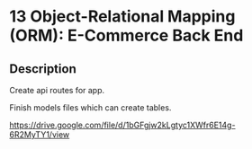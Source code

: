 # 13 Object-Relational Mapping (ORM): E-Commerce Back End

## Description

Create api routes for app.

Finish models files which can create tables.




https://drive.google.com/file/d/1bGFgjw2kLgtyc1XWfr6E14g-6R2MyTY1/view